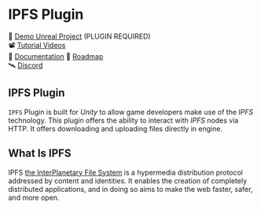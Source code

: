 # IPFS Plugin

🔌 [Demo Unreal Project](https://dev.azure.com/3StudioOnline/Public%20Resources/_git/Unity-IPFS) (PLUGIN REQUIRED) <br/>
📽 [Tutorial Videos](https://www.youtube.com/channel/UCWZokltV5kbpOgkDZG1YQmg) <br/>
📖 [Documentation](https://3studioonline.github.io/Unity-TSIF-Documentation)
📆 [Roadmap](https://3studioonline.github.io/Unity-TSIF-Documentation/roadmap) <br/>
🛰 [Discord](https://discord.gg/3studio) <br/>

## IPFS Plugin
`IPFS` Plugin is built for *Unity* to allow game developers make use of the *IPFS* technology.
This plugin offers the ability to interact with *IPFS* nodes via HTTP. It offers downloading and uploading files
directly in engine.

## What Is IPFS
IPFS [the InterPlanetary File System](https://docs.ipfs.tech/concepts/what-is-ipfs/) is a hypermedia distribution
protocol addressed by content and identities. It enables the creation of completely distributed applications,
and in doing so aims to make the web faster, safer, and more open.

